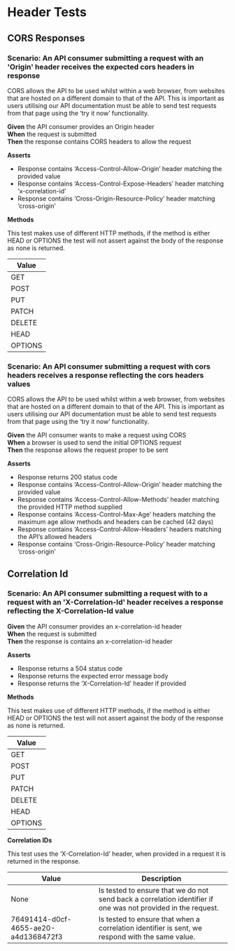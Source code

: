# Header Tests

## CORS Responses


### Scenario: An API consumer submitting a request with an 'Origin' header receives     the expected cors headers in response

CORS allows the API to be used whilst within a web browser, from websites that are hosted on a different domain to that of the API. This is important as users utilising our API documentation must be able to send test requests from that page using the ‘try it now’ functionality.

**Given** the API consumer provides an Origin header
<br/>
**When** the request is submitted
<br/>
**Then** the response contains CORS headers to allow the request
<br/>

**Asserts**
- Response contains ‘Access-Control-Allow-Origin’ header matching the provided value
- Response contains ‘Access-Control-Expose-Headers’ header matching ‘x-correlation-id’
- Response contains ‘Cross-Origin-Resource-Policy’ header matching ‘cross-origin’

**Methods**

This test makes use of different HTTP methods, if the method is either HEAD or OPTIONS the test will not assert against the body of the response as none is returned.

| Value   |
|---------|
| GET     |
| POST    |
| PUT     |
| PATCH   |
| DELETE  |
| HEAD    |
| OPTIONS |


### Scenario: An API consumer submitting a request with cors         headers receives a response reflecting the cors headers values

CORS allows the API to be used whilst within a web browser, from websites that are hosted on a different domain to that of the API. This is important as users utilising our API documentation must be able to send test requests from that page using the ‘try it now’ functionality.

**Given** the API consumer wants to make a request using CORS
<br/>
**When** a browser is used to send the initial OPTIONS request
<br/>
**Then** the response allows the request proper to be sent
<br/>

**Asserts**
- Response returns 200 status code
- Response contains ‘Access-Control-Allow-Origin’ header matching the provided value
- Response contains ‘Access-Control-Allow-Methods’ header matching the provided HTTP method supplied
- Response contains ‘Access-Control-Max-Age’ headers matching the maximum age allow methods and headers         can be cached (42 days)
- Response contains ‘Access-Control-Allow-Headers’ headers matching the API’s allowed headers
- Response contains ‘Cross-Origin-Resource-Policy’ header matching ‘cross-origin’

## Correlation Id


### Scenario: An API consumer submitting a request with to a request with an 'X-Correlation-Id'         header receives a response reflecting the X-Correlation-Id value

**Given** the API consumer provides an x-correlation-id header
<br/>
**When** the request is submitted
<br/>
**Then** the response is contains an x-correlation-id header
<br/>

**Asserts**
- Response returns a 504 status code
- Response returns the expected error message body
- Response returns the ‘X-Correlation-Id’ header if provided

**Methods**

This test makes use of different HTTP methods, if the method is either HEAD or OPTIONS the test will not assert against the body of the response as none is returned.

| Value   |
|---------|
| GET     |
| POST    |
| PUT     |
| PATCH   |
| DELETE  |
| HEAD    |
| OPTIONS |

**Correlation IDs**

This test uses the ‘X-Correlation-Id’ header, when provided in a request it is returned in the response.

| Value                                | Description                                                                                                   |
|--------------------------------------|---------------------------------------------------------------------------------------------------------------|
| None                                 | Is tested to ensure that we do not send back a correlation identifier if one was not provided in the request. |
| 76491414-d0cf-4655-ae20-a4d1368472f3 | Is tested to ensure that when a correlation identifier is sent, we respond with the same value.               |
